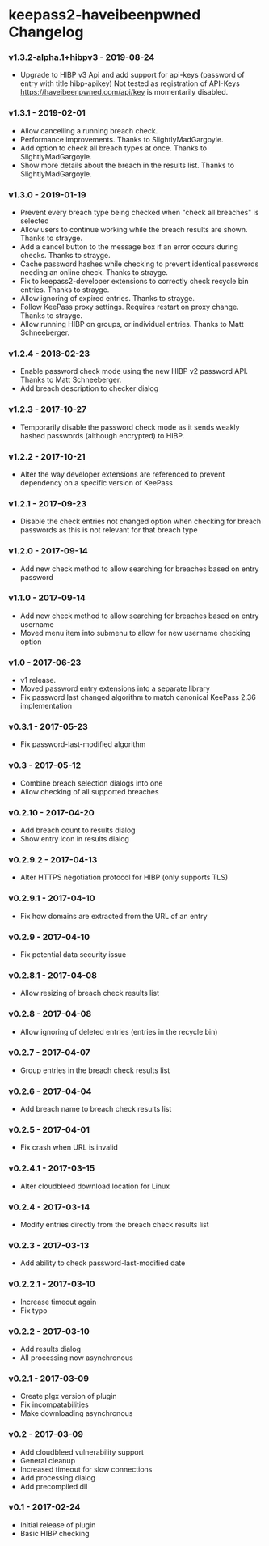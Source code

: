# keepass2-haveibeenpwned Changelog

### v1.3.2-alpha.1+hibpv3 - 2019-08-24
* Upgrade to HIBP v3 Api and add support for api-keys (password of entry with title hibp-apikey)
  Not tested as registration of API-Keys https://haveibeenpwned.com/api/key is momentarily disabled.

### v1.3.1 - 2019-02-01
* Allow cancelling a running breach check.
* Performance improvements. Thanks to SlightlyMadGargoyle.
* Add option to check all breach types at once. Thanks to SlightlyMadGargoyle.
* Show more details about the breach in the results list. Thanks to SlightlyMadGargoyle.

### v1.3.0 - 2019-01-19
* Prevent every breach type being checked when "check all breaches" is selected
* Allow users to continue working while the breach results are shown. Thanks to strayge.
* Add a cancel button to the message box if an error occurs during checks. Thanks to strayge.
* Cache password hashes while checking to prevent identical passwords needing an online check. Thanks to strayge.
* Fix to keepass2-developer extensions to correctly check recycle bin entries. Thanks to strayge.
* Allow ignoring of expired entries. Thanks to strayge.
* Follow KeePass proxy settings. Requires restart on proxy change. Thanks to strayge.
* Allow running HIBP on groups, or individual entries. Thanks to Matt Schneeberger.

### v1.2.4 - 2018-02-23
* Enable password check mode using the new HIBP v2 password API. Thanks to Matt Schneeberger.
* Add breach description to checker dialog

### v1.2.3 - 2017-10-27
* Temporarily disable the password check mode as it sends weakly hashed passwords (although encrypted) to HIBP.

### v1.2.2 - 2017-10-21
* Alter the way developer extensions are referenced to prevent dependency on a specific version of KeePass

### v1.2.1 - 2017-09-23
* Disable the check entries not changed option when checking for breach passwords as this is not relevant for that breach type

### v1.2.0 - 2017-09-14
* Add new check method to allow searching for breaches based on entry password

### v1.1.0 - 2017-09-14
* Add new check method to allow searching for breaches based on entry username
* Moved menu item into submenu to allow for new username checking option

### v1.0 - 2017-06-23
* v1 release.
* Moved password entry extensions into a separate library
* Fix password last changed algorithm to match canonical KeePass 2.36 implementation

### v0.3.1 - 2017-05-23
* Fix password-last-modified algorithm

### v0.3 - 2017-05-12
* Combine breach selection dialogs into one
* Allow checking of all supported breaches

### v0.2.10 - 2017-04-20
* Add breach count to results dialog
* Show entry icon in results dialog

### v0.2.9.2 - 2017-04-13
* Alter HTTPS negotiation protocol for HIBP (only supports TLS)

### v0.2.9.1 - 2017-04-10
* Fix how domains are extracted from the URL of an entry

### v0.2.9 - 2017-04-10
* Fix potential data security issue

### v0.2.8.1 - 2017-04-08
* Allow resizing of breach check results list

### v0.2.8 - 2017-04-08
* Allow ignoring of deleted entries (entries in the recycle bin)

### v0.2.7 - 2017-04-07
* Group entries in the breach check results list

### v0.2.6 - 2017-04-04
* Add breach name to breach check results list

### v0.2.5 - 2017-04-01
* Fix crash when URL is invalid

### v0.2.4.1 - 2017-03-15
* Alter cloudbleed download location for Linux

### v0.2.4 - 2017-03-14
* Modify entries directly from the breach check results list

### v0.2.3 - 2017-03-13
* Add ability to check password-last-modified date

### v0.2.2.1 - 2017-03-10
* Increase timeout again
* Fix typo

### v0.2.2 - 2017-03-10
* Add results dialog
* All processing now asynchronous

### v0.2.1 - 2017-03-09
* Create plgx version of plugin
* Fix incompatabilities
* Make downloading asynchronous

### v0.2 - 2017-03-09
* Add cloudbleed vulnerability support
* General cleanup
* Increased timeout for slow connections
* Add processing dialog
* Add precompiled dll

### v0.1 - 2017-02-24
* Initial release of plugin
* Basic HIBP checking